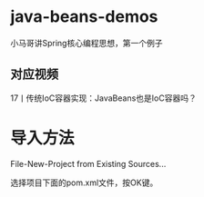 # java-beans-demos
小马哥讲Spring核心编程思想，第一个例子

## 对应视频

17丨传统IoC容器实现：JavaBeans也是IoC容器吗？

# 导入方法

File-New-Project from Existing Sources...

选择项目下面的pom.xml文件，按OK键。

